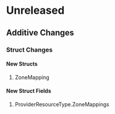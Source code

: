 # Unreleased

## Additive Changes

### Struct Changes

#### New Structs

1. ZoneMapping

#### New Struct Fields

1. ProviderResourceType.ZoneMappings
